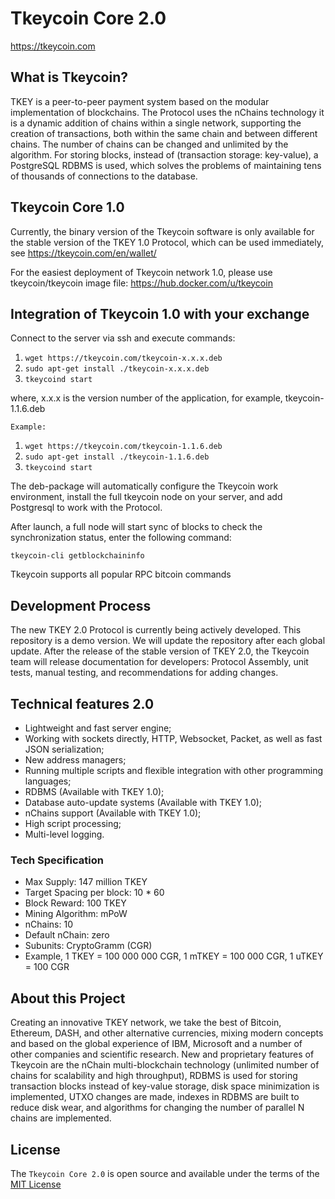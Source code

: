 Tkeycoin Core 2.0
=====================================

https://tkeycoin.com

## What is Tkeycoin?

TKEY is a peer-to-peer payment system based on the modular implementation of blockchains. The Protocol uses the nChains technology it is a dynamic addition of chains within a single network, supporting the creation of transactions, both within the same chain and between different chains. The number of chains can be changed and unlimited by the algorithm. For storing blocks, instead of (transaction storage: key-value), a PostgreSQL RDBMS is used, which solves the problems of maintaining tens of thousands of connections to the database.

## Tkeycoin Core 1.0

Currently, the binary version of the Tkeycoin software is only available for the stable version of the TKEY 1.0 Protocol, which can be used immediately, see https://tkeycoin.com/en/wallet/

For the easiest deployment of Tkeycoin network 1.0, please use tkeycoin/tkeycoin image file: https://hub.docker.com/u/tkeycoin

## Integration of Tkeycoin 1.0 with your exchange

Connect to the server via ssh and execute commands:

1. ```wget https://tkeycoin.com/tkeycoin-x.x.x.deb```
2. ```sudo apt-get install ./tkeycoin-x.x.x.deb```
3. ```tkeycoind start```


where, x.x.x is the version number of the application, for example, tkeycoin-1.1.6.deb

`Example:` 

1. ```wget https://tkeycoin.com/tkeycoin-1.1.6.deb```
2. ```sudo apt-get install ./tkeycoin-1.1.6.deb```
3. ```tkeycoind start```

The deb-package will automatically configure the Tkeycoin work environment, install the full tkeycoin node on your server, and add Postgresql to work with the Protocol.

After launch, a full node will start sync of blocks to check the synchronization status, enter the following command:

```tkeycoin-cli getblockchaininfo```

Tkeycoin supports all popular RPC bitcoin commands


## Development Process

The new TKEY 2.0 Protocol is currently being actively developed. This repository is a demo version. We will update the repository after each global update. After the release of the stable version of TKEY 2.0, the Tkeycoin team will release documentation for developers: Protocol Assembly, unit tests, manual testing, and recommendations for adding changes.

## Technical features 2.0

- Lightweight and fast server engine;
- Working with sockets directly, HTTP, Websocket, Packet, as well as fast JSON serialization;
- New address managers;
- Running multiple scripts and flexible integration with other programming languages;
- RDBMS (Available with TKEY 1.0);
- Database auto-update systems (Available with TKEY 1.0);
- nChains support (Available with TKEY 1.0);
- High script processing;
- Multi-level logging.


### Tech Specification

- Max Supply: 147 million TKEY
- Target Spacing per block: 10 * 60 
- Block Reward: 100 TKEY
- Mining Algorithm: mPoW
- nChains: 10
- Default nChain: zero
- Subunits: CryptoGramm (CGR)
- Example, 1 TKEY = 100 000 000 CGR, 1 mTKEY = 100 000 CGR, 1 uTKEY = 100 CGR


## About this Project

Creating an innovative TKEY network, we take the best of Bitcoin, Ethereum, DASH, and other alternative currencies, mixing modern concepts and based on the global experience of IBM, Microsoft and a number of other companies and scientific research. New and proprietary features of Tkeycoin are the nChain multi-blockchain technology (unlimited number of chains for scalability and high throughput), RDBMS is used for storing transaction blocks instead of key-value storage, disk space minimization is implemented, UTXO changes are made, indexes in RDBMS are built to reduce disk wear, and algorithms for changing the number of parallel N chains are implemented.

## License

The `Tkeycoin Core 2.0` is open source and available under the terms of the [MIT License](https://github.com/tkeycoin/tkeycoin2/blob/master/LICENSE)
